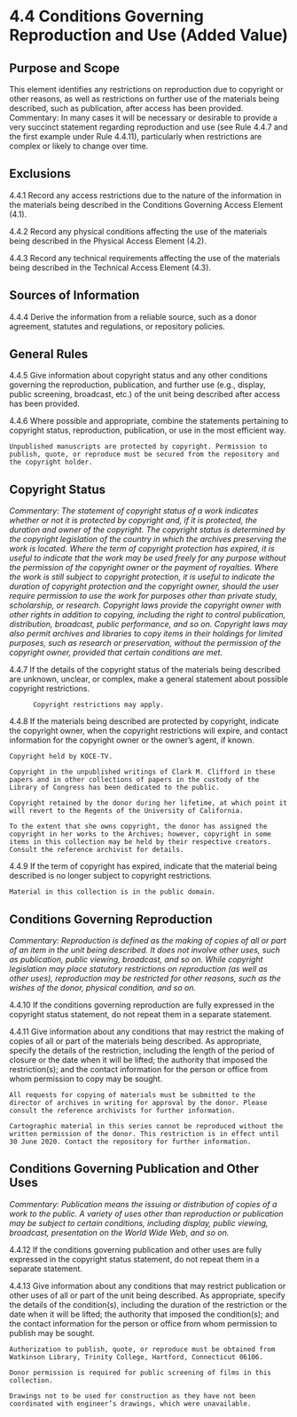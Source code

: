 # 4.4 Conditions Governing Reproduction and Use (Added Value)

## Purpose and Scope

This element identifies any restrictions on reproduction due to copyright or other reasons, as well as restrictions on further use of the materials being described, such as publication, after access has been provided.
Commentary: In many cases it will be necessary or desirable to provide a very succinct statement regarding reproduction and use (see Rule 4.4.7 and the first example under Rule 4.4.11), particularly when restrictions are complex or likely to change over time.

## Exclusions

4.4.1 Record any access restrictions due to the nature of the information in the materials being described in the Conditions Governing Access Element (4.1).

4.4.2 Record any physical conditions affecting the use of the materials being described in the Physical Access Element (4.2).

4.4.3 Record any technical requirements affecting the use of the materials being described in the Technical Access Element (4.3).

## Sources of Information

4.4.4 Derive the information from a reliable source, such as a donor agreement, statutes and regulations, or repository policies.
## General Rules

4.4.5 Give information about copyright status and any other conditions governing the reproduction, publication, and further use (e.g., display, public screening, broadcast, etc.) of the unit being described after access has been provided.

4.4.6 Where possible and appropriate, combine the statements pertaining to copyright status, reproduction, publication, or use in the most efficient way.
```
Unpublished manuscripts are protected by copyright. Permission to publish, quote, or reproduce must be secured from the repository and the copyright holder.
```
## Copyright Status
*Commentary: The statement of copyright status of a work indicates whether or not it is
protected by copyright and, if it is protected, the duration and owner of the copyright. The copyright status is determined by the copyright legislation of the country in which the archives preserving the work is located. Where the term of copyright protection has expired, it is useful to indicate that the work may be used freely for any purpose without the permission of the copyright owner or the payment of royalties. Where the work is still subject to copyright protection, it is useful to indicate the duration of copyright protection and the copyright owner, should the user require permission to use the work for purposes other than private study, scholarship, or research. Copyright laws provide the copyright owner with other rights in addition to copying, including the right to control publication, distribution, broadcast, public performance, and so on. Copyright laws may also permit archives and libraries to copy items in their holdings for limited purposes, such as research or preservation, without the permission of the copyright owner, provided that certain conditions are met.*

4.4.7 If the details of the copyright status of the materials being described are unknown, unclear, or complex, make a general statement about possible copyright restrictions.

`      Copyright restrictions may apply.`

4.4.8 If the materials being described are protected by copyright, indicate the copyright owner, when the copyright restrictions will expire, and contact information for the copyright owner or the owner’s agent, if known.
```
Copyright held by KOCE-TV.

Copyright in the unpublished writings of Clark M. Clifford in these papers and in other collections of papers in the custody of the Library of Congress has been dedicated to the public.

Copyright retained by the donor during her lifetime, at which point it will revert to the Regents of the University of California.

To the extent that she owns copyright, the donor has assigned the copyright in her works to the Archives; however, copyright in some items in this collection may be held by their respective creators. Consult the reference archivist for details.
```
4.4.9 If the term of copyright has expired, indicate that the material being described is no longer subject to copyright restrictions.

`Material in this collection is in the public domain.`

## Conditions Governing Reproduction
*Commentary: Reproduction is defined as the making of copies of all or part of an item in the unit being described. It does not involve other uses, such as publication, public viewing, broadcast, and so on. While copyright legislation may place statutory restrictions on reproduction (as well as other uses), reproduction may be restricted for other reasons, such as the wishes of the donor, physical condition, and so on.*

4.4.10 If the conditions governing reproduction are fully expressed in the copyright status statement, do not repeat them in a separate statement.

4.4.11 Give information about any conditions that may restrict the making of copies of all or part of the materials being described. As appropriate, specify the details of the restriction, including the length of the period of closure or the date when it will be lifted; the authority that imposed the restriction(s); and the contact information for the person or office from whom permission to copy may be sought.
```
All requests for copying of materials must be submitted to the director of archives in writing for approval by the donor. Please consult the reference archivists for further information.

Cartographic material in this series cannot be reproduced without the written permission of the donor. This restriction is in effect until 30 June 2020. Contact the repository for further information.
```
## Conditions Governing Publication and Other Uses
*Commentary: Publication means the issuing or distribution of copies of a work to the public. A
variety of uses other than reproduction or publication may be subject to certain conditions, including display, public viewing, broadcast, presentation on the World Wide Web, and so on.*

4.4.12 If the conditions governing publication and other uses are fully expressed in the copyright status statement, do not repeat them in a separate statement.

4.4.13 Give information about any conditions that may restrict publication or other uses of all or part of the unit being described. As appropriate, specify the details of the condition(s), including the duration of the restriction or the date when it will be lifted; the authority that imposed the condition(s); and the contact information for the person or office from whom permission to publish may be sought.
```
Authorization to publish, quote, or reproduce must be obtained from Watkinson Library, Trinity College, Hartford, Connecticut 06106.

Donor permission is required for public screening of films in this collection.

Drawings not to be used for construction as they have not been coordinated with engineer’s drawings, which were unavailable.
```
